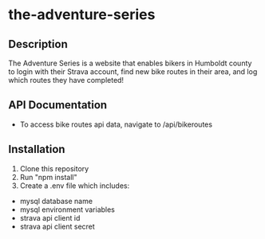 # the-adventure-series
## Description
The Adventure Series is a website that enables bikers in Humboldt county to login with their Strava account, find new bike routes in their area, and log which routes they have completed!

## API Documentation
- To access bike routes api data, navigate to /api/bikeroutes

## Installation
1. Clone this repository
2. Run "npm install"
3. Create a .env file which includes:
  - mysql database name
  - mysql environment variables
  - strava api client id
  - strava api client secret
